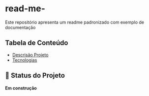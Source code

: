 # read-me-
Este repositório apresenta um readme padronizado com exemplo de documentação 

## Tabela de Conteúdo 

<ul>
    <li><a href="#descricaoprojeto">Descrisão Projeto</a></li>
    <li><a href="tecnologia">Tecnologias</a></li>
</ul>

<!-- <a href="#descrisaoprojeto">Descrisão Projeto</a> | <a href="#tecnlogia">Tecnologias</a> -->

## :rocket: Status do Projeto
<h4>Em construção</h4>
